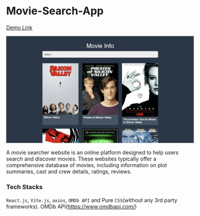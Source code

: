 # Movie-Search-App
[Demo Link](https://movie-infos-search.netlify.app/)

![Screenshot](image.png)

A movie searcher website is an online platform designed to help users search and discover movies. These websites typically offer a comprehensive database of movies, including information on plot summaries, cast and crew details, ratings, reviews.

### Tech Stacks
`React.js`, `Vite.js`, `axios`, `OMDb API` and Pure `CSS`(without any 3rd party frameworks). 
OMDb API(https://www.omdbapi.com/)
